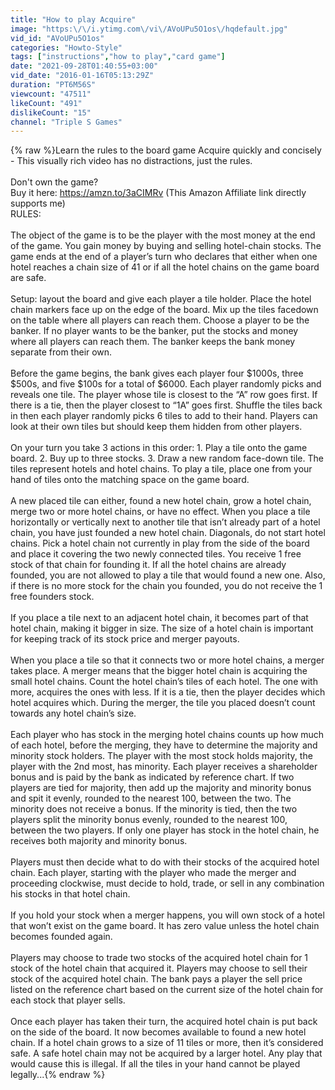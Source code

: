 ```yaml
---
title: "How to play Acquire"
image: "https:\/\/i.ytimg.com\/vi\/AVoUPu5O1os\/hqdefault.jpg"
vid_id: "AVoUPu5O1os"
categories: "Howto-Style"
tags: ["instructions","how to play","card game"]
date: "2021-09-28T01:40:55+03:00"
vid_date: "2016-01-16T05:13:29Z"
duration: "PT6M56S"
viewcount: "47511"
likeCount: "491"
dislikeCount: "15"
channel: "Triple S Games"
---
```

{% raw %}Learn the rules to the board game Acquire quickly and concisely - This visually rich video has no distractions, just the rules.<br /><br />Don't own the game?<br />Buy it here: <a rel="nofollow" target="blank" href="https://amzn.to/3aCIMRv">https://amzn.to/3aCIMRv</a> (This Amazon Affiliate link directly supports me) <br />RULES:<br /><br />The object of the game is to be the player with the most money at the end of the game. You gain money by buying and selling hotel-chain stocks. The game ends at the end of a player’s turn who declares that either when one hotel reaches a chain size of 41 or if all the hotel chains on the game board are safe.<br /><br />Setup: layout the board and give each player a tile holder. Place the hotel chain markers face up on the edge of the board. Mix up the tiles facedown on the table where all players can reach them. Choose a player to be the banker. If no player wants to be the banker, put the stocks and money where all players can reach them. The banker keeps the bank money separate from their own.<br /><br />Before the game begins, the bank gives each player four $1000s, three $500s, and five $100s for a total of $6000. Each player randomly picks and reveals one tile. The player whose tile is closest to the “A” row goes first. If there is a tie, then the player closest to “1A” goes first. Shuffle the tiles back in then each player randomly picks 6 tiles to add to their hand. Players can look at their own tiles but should keep them hidden from other players.<br /><br />On your turn you take 3 actions in this order: 1. Play a tile onto the game board. 2. Buy up to three stocks. 3. Draw a new random face-down tile. The tiles represent hotels and hotel chains. To play a tile, place one from your hand of tiles onto the matching space on the game board.<br /><br />A new placed tile can either, found a new hotel chain, grow a hotel chain, merge two or more hotel chains, or have no effect. When you place a tile horizontally or vertically next to another tile that isn’t already part of a hotel chain, you have just founded a new hotel chain. Diagonals, do not start hotel chains. Pick a hotel chain not currently in play from the side of the board and place it covering the two newly connected tiles. You receive 1 free stock of that chain for founding it. If all the hotel chains are already founded, you are not allowed to play a tile that would found a new one. Also, if there is no more stock for the chain you founded, you do not receive the 1 free founders stock.<br /><br />If you place a tile next to an adjacent hotel chain, it becomes part of that hotel chain, making it bigger in size. The size of a hotel chain is important for keeping track of its stock price and merger payouts.<br /><br />When you place a tile so that it connects two or more hotel chains, a merger takes place. A merger means that the bigger hotel chain is acquiring the small hotel chains. Count the hotel chain’s tiles of each hotel. The one with more, acquires the ones with less. If it is a tie, then the player decides which hotel acquires which. During the merger, the tile you placed doesn’t count towards any hotel chain’s size. <br /><br />Each player who has stock in the merging hotel chains counts up how much of each hotel, before the merging, they have to determine the majority and minority stock holders. The player with the most stock holds majority, the player with the 2nd most, has minority. Each player receives a shareholder bonus and is paid by the bank as indicated by reference chart. If two players are tied for majority, then add up the majority and minority bonus and spit it evenly, rounded to the nearest 100, between the two. The minority does not receive a bonus. If the minority is tied, then the two players split the minority bonus evenly, rounded to the nearest 100, between the two players. If only one player has stock in the hotel chain, he receives both majority and minority bonus.<br /><br />Players must then decide what to do with their stocks of the acquired hotel chain. Each player, starting with the player who made the merger and proceeding clockwise, must decide to hold, trade, or sell in any combination his stocks in that hotel chain.<br /><br />If you hold your stock when a merger happens, you will own stock of a hotel that won’t exist on the game board. It has zero value unless the hotel chain becomes founded again.<br /><br />Players may choose to trade two stocks of the acquired hotel chain for 1 stock of the hotel chain that acquired it. Players may choose to sell their stock of the acquired hotel chain. The bank pays a player the sell price listed on the reference chart based on the current size of the hotel chain for each stock that player sells.<br /><br />Once each player has taken their turn, the acquired hotel chain is put back on the side of the board. It now becomes available to found a new hotel chain. If a hotel chain grows to a size of 11 tiles or more, then it’s considered safe. A safe hotel chain may not be acquired by a larger hotel. Any play that would cause this is illegal. If all the tiles in your hand cannot be played legally...{% endraw %}
